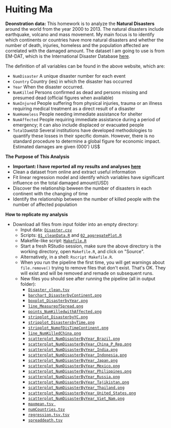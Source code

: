 Huiting Ma
=========================

**Deonstration data:** This homework is to analyze the **Natural Disasters** around the world from the year 2000 to 2013. The natural disasters include earthquake, volcano and mass movement. My main focus is to identify which continents or countries have more natural disasters and whether the number of death, injuries, homeless and the population affected are correlated with the damaged amount. The dataset I am going to use is from EM-DAT, which is the International Disaster Database [here](http://www.emdat.be/database).

The definition of all variables can be found in the above website, which are:

- `NumDisaster` A unique disaster number for each event 
- `Country` Country (ies) in which the disaster has occurred
- `Year` When the disaster occurred. 
- `NumKilled` Persons confirmed as dead and persons missing and presumed dead (official figures when available)
- `NumInjured` People suffering from physical injuries, trauma or an illness requiring medical treatment as a direct result of a disaster
- `NumHomeless` People needing immediate assistance for shelter
- `NumAffected` People requiring immediate assistance during a period of emergency; it can also include displaced or evacuated people
- `TotalDamUSD` Several institutions have developed methodologies to quantify these losses in their specific domain. However, there is no standard procedure to determine a global figure for economic impact. Estimated damages are given (000') US$

**The Purpose of This Analysis**
* **Important: I have reported all my results and analyses [here](http://rpubs.com/Huiting/stat545a-2013-hw06_ma-hui)**
* Clean a dataset from online and extract useful information
* Fit linear regression model and identify which variables have significant influence on the total damaged amount(USD)
* Discover the relationship beween the number of disasters in each continent with the changing of time
* Identify the relationship between the number of killed people with the number of affected population


**How to replicate my analysis**
* Download all files from input folder into an empty directory:
    - Input data: [`Disaster.csv`](https://github.com/horsehuiting/stat545a-2013-hw06_ma-hui/blob/master/Input/Disaster.csv)
    - Scripts: [`01_cleanData.R`](https://github.com/horsehuiting/stat545a-2013-hw06_ma-hui/blob/master/Input/01_cleanData.R) and [`02_aggregatePlot.R`](https://github.com/horsehuiting/stat545a-2013-hw06_ma-hui/blob/master/Input/02_aggregatePlot.R)
    - Makefile-like script: [`Makefile.R`](https://github.com/horsehuiting/stat545a-2013-hw06_ma-hui/blob/master/Input/Makefile.R)
  * Start a fresh RStudio session, make sure the above directory is the working directory, open `Makefile.R`, and click on "Source".
  * Alternatively, in a shell: `Rscript Makefile.R`.
  * When you run the pipeline the first time, you will get warnings about `file.remove()` trying to remove files that don't exist. That's OK. They will exist and will be removed and remade on subsequent runs.
  * New files you should see after running the pipeline (all in output folder):
    - [`Disaster_clean.tsv`](https://github.com/horsehuiting/stat545a-2013-hw06_ma-hui/blob/master/Output/Disaster_clean.tsv)
    - [`barchart_DisasterbyContinent.png`](https://github.com/horsehuiting/stat545a-2013-hw06_ma-hui/blob/master/Output/barchart_DisasterbyContinent.png)
    - [`boxplot_DisasterbyYear.png`](https://github.com/horsehuiting/stat545a-2013-hw06_ma-hui/blob/master/Output/boxplot_DisasterbyYear.png)
    - [`line_MeasureofSpread.png`](https://github.com/horsehuiting/stat545a-2013-hw06_ma-hui/blob/Output/master/line_MeasureofSpread.png)
    - [`points_NumKilledwithAffected.png`](https://github.com/horsehuiting/stat545a-2013-hw06_ma-hui/blob/Output/master/points_NumKilledwithAffected.png)
    - [`stripplot_DisasterbyYC.png`](https://github.com/horsehuiting/stat545a-2013-hw06_ma-hui/blob/Output/master/stripplot_DisasterbyYC.png)
    - [`stripplot_DisastersbyTime.png`](https://github.com/horsehuiting/stat545a-2013-hw06_ma-hui/blob/Output/master/stripplot_DisastersbyTime.png)
    - [`stripplot_NumofDisTimeContinent.png`](https://github.com/horsehuiting/stat545a-2013-hw06_ma-hui/blob/master/Output/stripplot_NumofDisTimeContinent.png)
    - [`line_NumKilledChina.png`](https://github.com/horsehuiting/stat545a-2013-hw06_ma-hui/blob/master/Output/line_NumKilledChina.png)
    - [`scatterplot_NumDisasterByYear_Brazil.png`](https://github.com/horsehuiting/stat545a-2013-hw06_ma-hui/blob/master/Output/scatterplot_NumDisasterByYear_Brazil.png)
    - [`scatterplot_NumDisasterByYear_China_P_Rep.png`](https://github.com/horsehuiting/stat545a-2013-hw06_ma-hui/blob/master/Output/scatterplot_NumDisasterByYear_China_P_Rep.png)
    - [`scatterplot_NumDisasterByYear_India.png`](https://github.com/horsehuiting/stat545a-2013-hw06_ma-hui/blob/master/Output/scatterplot_NumDisasterByYear_India.png)
    - [`scatterplot_NumDisasterByYear_Indonesia.png`](https://github.com/horsehuiting/stat545a-2013-hw06_ma-hui/blob/master/Output/scatterplot_NumDisasterByYear_Indonesia.png)
    - [`scatterplot_NumDisasterByYear_Japan.png`](https://github.com/horsehuiting/stat545a-2013-hw06_ma-hui/blob/master/Output/scatterplot_NumDisasterByYear_Japan.png) 
    - [`scatterplot_NumDisasterByYear_Mexico.png`](https://github.com/horsehuiting/stat545a-2013-hw06_ma-hui/blob/master/Output/scatterplot_NumDisasterByYear_Mexico.png)
    - [`scatterplot_NumDisasterByYear_Philippines.png`](https://github.com/horsehuiting/stat545a-2013-hw06_ma-hui/blob/master/Output/scatterplot_NumDisasterByYear_Philippines.png)
    - [`scatterplot_NumDisasterByYear_Russia.png`](https://github.com/horsehuiting/stat545a-2013-hw06_ma-hui/blob/master/Output/scatterplot_NumDisasterByYear_Russia.png)
    - [`scatterplot_NumDisasterByYear_Tajikistan.png`](https://github.com/horsehuiting/stat545a-2013-hw06_ma-hui/blob/master/Output/scatterplot_NumDisasterByYear_Tajikistan.png)
    - [`scatterplot_NumDisasterByYear_Thailand.png`](https://github.com/horsehuiting/stat545a-2013-hw06_ma-hui/blob/master/Output/scatterplot_NumDisasterByYear_Thailand.png)
    - [`scatterplot_NumDisasterByYear_United_States.png`](https://github.com/horsehuiting/stat545a-2013-hw06_ma-hui/blob/master/Output/scatterplot_NumDisasterByYear_United_States.png)
    - [`scatterplot_NumDisasterByYear_Viet_Nam.png`](https://github.com/horsehuiting/stat545a-2013-hw06_ma-hui/blob/master/Output/scatterplot_NumDisasterByYear_Viet_Nam.png)
    - [`maxmean.tsv `](https://github.com/horsehuiting/stat545a-2013-hw06_ma-hui/blob/master/Output/maxmean.tsv)
    - [`numCountries.tsv`](https://github.com/horsehuiting/stat545a-2013-hw06_ma-hui/blob/master/Output/numCountries.tsv)
    - [`regression.tsv.tsv`](https://github.com/horsehuiting/stat545a-2013-hw06_ma-hui/blob/master/Output/regression.tsv)
    - [`spreaddeath.tsv`](https://github.com/horsehuiting/stat545a-2013-hw06_ma-hui/blob/master/Output/spreaddeath.tsv)
